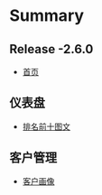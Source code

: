 # Summary

## Release -2.6.0

* [首页](README.md)

## 仪表盘

* [排名前十图文](xiao-cheng-xu-jie-ru/21jie-ru-xiao-cheng-xu.md)

## 客户管理

* [客户画像](hubspotjie-ru/jie-ru-hubspot.md)


